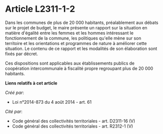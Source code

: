 # Article L2311-1-2

Dans les communes de plus de 20 000 habitants, préalablement aux débats sur le projet de budget, le maire présente un rapport
sur la situation en matière d'égalité entre les femmes et les hommes intéressant le fonctionnement de la commune, les
politiques qu'elle mène sur son territoire et les orientations et programmes de nature à améliorer cette situation. Le
contenu de ce rapport et les modalités de son élaboration sont fixés par décret.

Ces dispositions sont applicables aux établissements publics de coopération intercommunale à fiscalité propre regroupant plus
de 20 000 habitants.

**Liens relatifs à cet article**

_Créé par_:

  - Loi n°2014-873 du 4 août 2014 - art. 61

_Cité par_:

  - Code général des collectivités territoriales - art. D2311-16 (V)
  - Code général des collectivités territoriales - art. R2312-1 (V)
